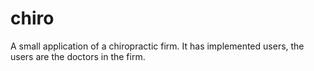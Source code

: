 # chiro

A small application of a chiropractic firm.
It has implemented users, the users are the doctors in the firm.

